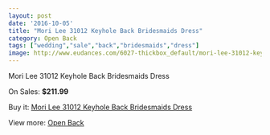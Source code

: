 ```yaml
---
layout: post
date: '2016-10-05'
title: "Mori Lee 31012 Keyhole Back Bridesmaids Dress"
category: Open Back
tags: ["wedding","sale","back","bridesmaids","dress"]
image: http://www.eudances.com/6027-thickbox_default/mori-lee-31012-keyhole-back-bridesmaids-dress.jpg
---
```

Mori Lee 31012 Keyhole Back Bridesmaids Dress

On Sales: **$211.99**
<a href="https://www.eudances.com/en/open-back/2144-mori-lee-31012-keyhole-back-bridesmaids-dress.html"><amp-img layout="responsive" width="600" height="600" src="//www.eudances.com/6027-thickbox_default/mori-lee-31012-keyhole-back-bridesmaids-dress.jpg" alt="Mori Lee 31012 Keyhole Back Bridesmaids Dress 0" /></a>
<a href="https://www.eudances.com/en/open-back/2144-mori-lee-31012-keyhole-back-bridesmaids-dress.html"><amp-img layout="responsive" width="600" height="600" src="//www.eudances.com/6028-thickbox_default/mori-lee-31012-keyhole-back-bridesmaids-dress.jpg" alt="Mori Lee 31012 Keyhole Back Bridesmaids Dress 1" /></a>

Buy it: [Mori Lee 31012 Keyhole Back Bridesmaids Dress](https://www.eudances.com/en/open-back/2144-mori-lee-31012-keyhole-back-bridesmaids-dress.html "Mori Lee 31012 Keyhole Back Bridesmaids Dress")

View more: [Open Back](https://www.eudances.com/en/24-open-back "Open Back")